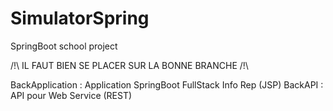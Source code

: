 # SimulatorSpring
SpringBoot school project

/!\ IL FAUT BIEN SE PLACER SUR LA BONNE BRANCHE /!\

BackApplication : Application SpringBoot FullStack Info Rep (JSP)
BackAPI : API pour Web Service (REST)